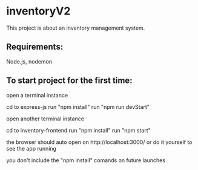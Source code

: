 # inventoryV2

This project is about an inventory management system.

## Requirements:

Node.js, nodemon

## To start project for the first time:

open a terminal instance

cd to express-js
run "npm install"
run "npm run devStart"

open another terminal instance

cd to inventory-frontend
run "npm install"
run "npm start"

the browser should auto open on http://localhost:3000/ or do it yourself to see the app running

you don't include the "npm install" comands on future launches
